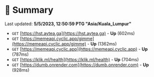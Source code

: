 # 📖 Summary
Last updated: **5/5/2023, 12:50:59 PTG "Asia/Kuala_Lumpur"**

- `GET` [https://hst.aytea.ga](https://hst.aytea.ga) - **Up** (602ms)
- `GET` [https://memeapi.cyclic.app/gimme](https://memeapi.cyclic.app/gimme) - **Up** (1362ms)
- `GET` [https://memeapi.cyclic.app](https://memeapi.cyclic.app) - **Up** (787ms)
- `GET` [https://klik.ml/health](https://klik.ml/health) - **Up** (704ms)
- `GET` [https://dumb.onrender.com](https://dumb.onrender.com) - **Up** (928ms)
